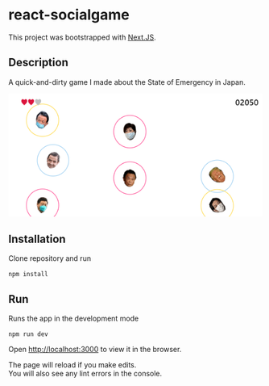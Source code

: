 react-socialgame
================

This project was bootstrapped with [Next.JS](https://nextjs.org/).

## Description
A quick-and-dirty game I made about the State of Emergency in Japan.

![screenshot](docs/screenshot.png)

## Installation
Clone repository and run

```
npm install
```

## Run
Runs the app in the development mode

```
npm run dev
```

Open [http://localhost:3000](http://localhost:3000) to view it in the browser.

The page will reload if you make edits.<br>
You will also see any lint errors in the console.
